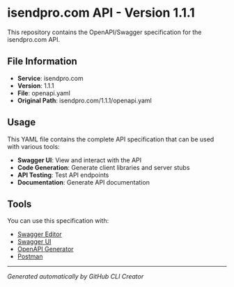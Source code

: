 # isendpro.com API - Version 1.1.1

This repository contains the OpenAPI/Swagger specification for the isendpro.com API.

## File Information

- **Service**: isendpro.com
- **Version**: 1.1.1
- **File**: openapi.yaml
- **Original Path**: isendpro.com/1.1.1/openapi.yaml

## Usage

This YAML file contains the complete API specification that can be used with various tools:

- **Swagger UI**: View and interact with the API
- **Code Generation**: Generate client libraries and server stubs
- **API Testing**: Test API endpoints
- **Documentation**: Generate API documentation

## Tools

You can use this specification with:

- [Swagger Editor](https://editor.swagger.io/)
- [Swagger UI](https://swagger.io/tools/swagger-ui/)
- [OpenAPI Generator](https://openapi-generator.tech/)
- [Postman](https://www.postman.com/)

---

*Generated automatically by GitHub CLI Creator*
